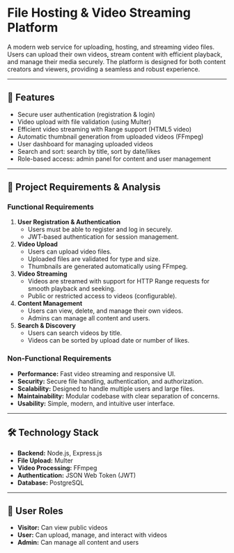 # File Hosting & Video Streaming Platform

A modern web service for uploading, hosting, and streaming video files. Users can upload their own videos, stream content with efficient playback, and manage their media securely. The platform is designed for both content creators and viewers, providing a seamless and robust experience.

---

## 🚀 Features

- Secure user authentication (registration & login)
- Video upload with file validation (using Multer)
- Efficient video streaming with Range support (HTML5 video)
- Automatic thumbnail generation from uploaded videos (FFmpeg)
- User dashboard for managing uploaded videos
- Search and sort: search by title, sort by date/likes
- Role-based access: admin panel for content and user management

---

## 🎯 Project Requirements & Analysis

### Functional Requirements

1. **User Registration & Authentication**
   - Users must be able to register and log in securely.
   - JWT-based authentication for session management.
2. **Video Upload**
   - Users can upload video files.
   - Uploaded files are validated for type and size.
   - Thumbnails are generated automatically using FFmpeg.
3. **Video Streaming**
   - Videos are streamed with support for HTTP Range requests for smooth playback and seeking.
   - Public or restricted access to videos (configurable).
4. **Content Management**
   - Users can view, delete, and manage their own videos.
   - Admins can manage all content and users.
5. **Search & Discovery**
   - Users can search videos by title.
   - Videos can be sorted by upload date or number of likes.

### Non-Functional Requirements

- **Performance:** Fast video streaming and responsive UI.
- **Security:** Secure file handling, authentication, and authorization.
- **Scalability:** Designed to handle multiple users and large files.
- **Maintainability:** Modular codebase with clear separation of concerns.
- **Usability:** Simple, modern, and intuitive user interface.

---

## 🛠️ Technology Stack

- **Backend:** Node.js, Express.js
- **File Upload:** Multer
- **Video Processing:** FFmpeg
- **Authentication:** JSON Web Token (JWT)
- **Database:** PostgreSQL

---

## 👥 User Roles

- **Visitor:** Can view public videos
- **User:** Can upload, manage, and interact with videos
- **Admin:** Can manage all content and users